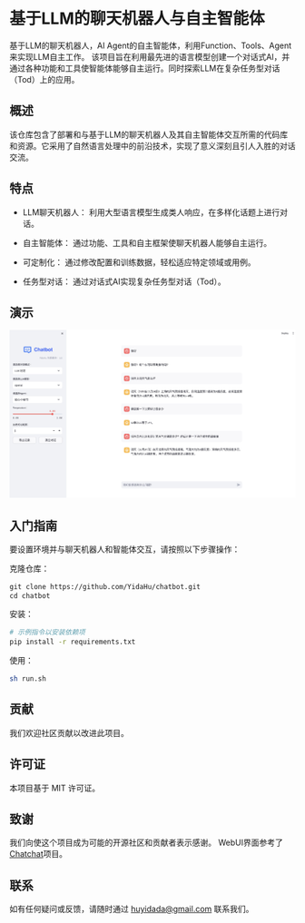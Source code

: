# 基于LLM的聊天机器人与自主智能体
基于LLM的聊天机器人，AI Agent的自主智能体，利用Function、Tools、Agent来实现LLM自主工作。
该项目旨在利用最先进的语言模型创建一个对话式AI，并通过各种功能和工具使智能体能够自主运行。同时探索LLM在复杂任务型对话（Tod）上的应用。


## 概述
该仓库包含了部署和与基于LLM的聊天机器人及其自主智能体交互所需的代码库和资源。它采用了自然语言处理中的前沿技术，实现了意义深刻且引人入胜的对话交流。

## 特点
- LLM聊天机器人： 利用大型语言模型生成类人响应，在多样化话题上进行对话。

- 自主智能体： 通过功能、工具和自主框架使聊天机器人能够自主运行。
- 可定制化： 通过修改配置和训练数据，轻松适应特定领域或用例。
- 任务型对话： 通过对话式AI实现复杂任务型对话（Tod）。

## 演示

![demo](img/demo.jpg)

## 入门指南
要设置环境并与聊天机器人和智能体交互，请按照以下步骤操作：

克隆仓库：

```
git clone https://github.com/YidaHu/chatbot.git
cd chatbot
```

安装：

```bash
# 示例指令以安装依赖项
pip install -r requirements.txt
```
使用：

```bash
sh run.sh
```

## 贡献
我们欢迎社区贡献以改进此项目。

## 许可证
本项目基于 MIT 许可证。

## 致谢
我们向使这个项目成为可能的开源社区和贡献者表示感谢。
WebUI界面参考了[Chatchat](https://github.com/chatchat-space/Langchain-Chatchat)项目。

## 联系
如有任何疑问或反馈，请随时通过 huyidada@gmail.com 联系我们。
